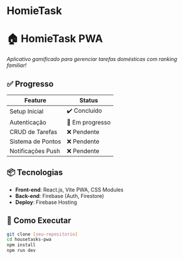 # HomieTask

# 🏠 **HomieTask PWA**  
*Aplicativo gamificado para gerenciar tarefas domésticas com ranking familiar!*  

## **✅ Progresso**  
| Feature               | Status         |  
|-----------------------|----------------|  
| Setup Inicial         | ✔️ Concluído   |  
| Autenticação          | 🚧 Em progresso|  
| CRUD de Tarefas       | ❌ Pendente    |  
| Sistema de Pontos     | ❌ Pendente    |  
| Notificações Push     | ❌ Pendente    |  

## **📦 Tecnologias**  
- **Front-end**: React.js, Vite PWA, CSS Modules  
- **Back-end**: Firebase (Auth, Firestore)  
- **Deploy**: Firebase Hosting  

## **🚀 Como Executar**  
```bash
git clone [seu-repositorio]
cd housetasks-pwa
npm install
npm run dev
